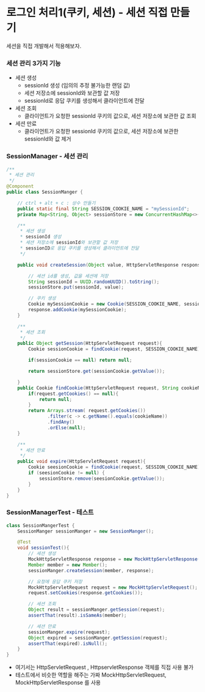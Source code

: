 
# 로그인 처리1(쿠키, 세션) - 세션 직접 만들기

세션을 직접 개발해서 적용해보자.

### 세션 관리 3가지 기능

- 세션 생성
  - sessionId 생성 (임의의 추정 불가능한 랜덤 값)
  - 세션 저장소에 sessionId와 보관할 값 저장
  - sessionId로 응답 쿠키를 생성해서 클라이언트에 전달
- 세션 조회
  - 클라이언트가 요청한 sessionId 쿠키의 값으로, 세션 저장소에 보관한 값 조회
- 세션 만료
  - 클라이언트가 요청한 sessionId 쿠키의 값으로, 세션 저장소에 보관한 sessionId와 값 제거

### SessionManager - 세션 관리

```java
/**
 * 세션 관리
 */
@Component
public class SessionManger {

    // ctrl + alt + c : 상수 만들기
    public static final String SESSION_COOKIE_NAME = "mySessionId";
    private Map<String, Object> sessionStore = new ConcurrentHashMap<>();

    /**
     * 세션 생성
     * sessionId 생성
     * 세션 저장소에 sessionId와 보관할 값 저장
     * sessionID로 응답 쿠키를 생성해서 클라이언트에 전달
     */

    public void createSession(Object value, HttpServletResponse response){

        // 세션 id를 생성, 값을 세션에 저장
        String sessionId = UUID.randomUUID().toString();
        sessionStore.put(sessionId, value);

        // 쿠키 생성
        Cookie mySessionCookie = new Cookie(SESSION_COOKIE_NAME, sessionId);
        response.addCookie(mySessionCookie);
    }

    /**
     * 세션 조회
     */
    public Object getSession(HttpServletRequest request){
        Cookie sessionCookie = findCookie(request, SESSION_COOKIE_NAME);

        if(sessionCookie == null) return null;

        return sessionStore.get(sessionCookie.getValue());

    }
    public Cookie findCookie(HttpServletRequest request, String cookieName){
        if(request.getCookies() == null){
            return null;
        }
        return Arrays.stream( request.getCookies())
               .filter(c -> c.getName().equals(cookieName))
               .findAny()
               .orElse(null);
    }

    /**
     * 세션 만료
     */
    public void expire(HttpServletRequest request){
        Cookie seesionCookie = findCookie(request, SESSION_COOKIE_NAME);
        if (seesionCookie != null) {
            sessionStore.remove(seesionCookie.getValue());
        }
    }
}
```

### SessionManagerTest - 테스트

```java
class SessionMangerTest {
    SessionManger sessionManger = new SessionManger();

    @Test
    void sessionTest(){
        // 세션 생성
        MockHttpServletResponse response = new MockHttpServletResponse();
        Member member = new Member();
        sessionManger.createSession(member, response);

        // 요청에 응답 쿠키 저장
        MockHttpServletRequest request = new MockHttpServletRequest();
        request.setCookies(response.getCookies());

        // 세션 조회
        Object result = sessionManger.getSession(request);
        assertThat(result).isSameAs(member);

        // 세션 만료
        sessionManger.expire(request);
        Object expired = sessionManger.getSession(request);
        assertThat(expired).isNull();
    }
}
```

- 여기서는 HttpServletRequest , HttpservletResponse 객체를 직접 사용 불가 
- 테스트에서 비슷한 역할을 해주는 가짜 MockHttpServletRequest, MockHttpServletResponse 를 사용
